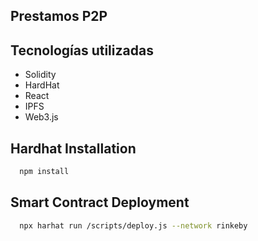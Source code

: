 ## Prestamos P2P

## Tecnologías utilizadas

  - Solidity
  - HardHat
  - React
  - IPFS
  - Web3.js


## Hardhat Installation

```bash
  npm install
```


## Smart Contract Deployment

```bash
  npx harhat run /scripts/deploy.js --network rinkeby
```



